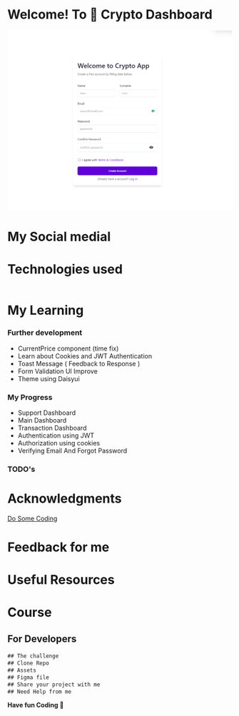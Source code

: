 # Welcome! To 👋 Crypto Dashboard
    
  <p align="left"> <a href="" target="_blank" rel="noreferrer"> <img src="./public//banner.png" alt="banner" /></a> </p>

# My Social medial

# Technologies used 
 <p style="display: flex; gap: 10px;">


 </p>

# My Learning 
 
  ### Further development
  - CurrentPrice component (time fix)
  - Learn about Cookies and JWT Authentication
  - Toast Message ( Feedback to Response )
  - Form Validation UI Improve 
  - Theme using Daisyui

  ### My Progress 
  - Support Dashboard
  - Main Dashboard
  - Transaction Dashboard
  - Authentication using JWT 
  - Authorization using cookies
  - Verifying Email And Forgot Password 

  ### TODO's

# Acknowledgments
[Do Some Coding]("https://www.https://www.youtube.com/@dosomecoding")

# Feedback for me 

# Useful Resources 

# Course 

## For Developers
    ## The challenge
    ## Clone Repo 
    ## Assets 
    ## Figma file 
    ## Share your project with me 
    ## Need Help from me 

**Have fun  Coding 🚀**
